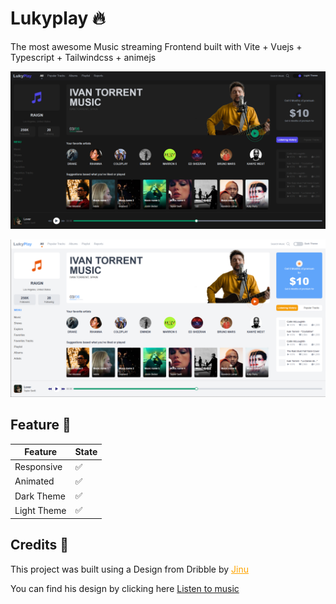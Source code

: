 # Lukyplay 🔥

The most awesome Music streaming Frontend built with Vite + Vuejs + Typescript + Tailwindcss + animejs

![Lukyplay screenshot darkmode](screenshots/01.png)

![Lukyplay screenshot lightmode](screenshots/02.png)


## Feature 🌟

|Feature|State|
|-|-|
|Responsive|✅|
|Animated|✅|
|Dark Theme|✅|
|Light Theme|✅|

## Credits 📖

This project was built using a Design from Dribble by <a style='color:orange' href="https://dribbble.com/jksigns">Jinu</a>

You can find his design by clicking here <a href="https://dribbble.com/shots/13622786-Listen-to-music">Listen to music</a>